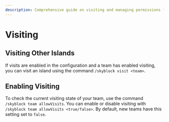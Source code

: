 ```yaml
---
description: Comprehensive guide on visiting and managing permissions for teams
---
```


# Visiting
## Visiting Other Islands
If visits are enabled in the configuration and a team has enabled visiting, you can visit an island using the command
`/skyblock visit <team>`.

## Enabling Visiting
To check the current visiting state of your team, use the command `/skyblock team allowVisits`. You can enable or
disable visiting with `/skyblock team allowVisits <true/false>`. By default, new teams have this setting set to `false`.
